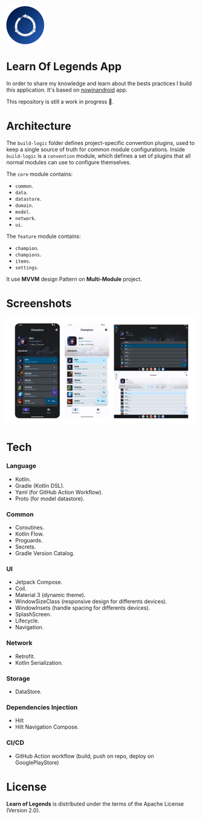 <img src="docs/logo.png" alt="drawing" width="100"/>

Learn Of Legends App
====================

In order to share my knowledge and learn about the bests practices I build this application.
It's based on [nowinandroid](https://github.com/android/nowinandroid) app.

This repository is still a work in progress 🚧.

# Architecture

The `build-logic` folder defines project-specific convention plugins, used to keep a single
source of truth for common module configurations.
Inside `build-logic` is a `convention` module, which defines a set of plugins that all normal
modules can use to configure themselves.

The `core` module contains:

- `common`.
- `data`.
- `datastore`.
- `domain`.
- `model`.
- `network`.
- `ui`.

The `feature` module contains:

- `champion`.
- `champions`.
- `items`.
- `settings`.

It use **MVVM** design Pattern on **Multi-Module** project.

# Screenshots

![Screenshots of LearnOfLegends](docs/screenshots.png "Screenshot showing UI on mobile and tablet")

# Tech

### Language

- Kotlin.
- Gradle (Kotlin DSL).
- Yaml (for GitHub Action Workflow).
- Proto (for model datastore).

### Common

- Coroutines.
- Kotlin Flow.
- Proguards.
- Secrets.
- Gradle Version Catalog.

### UI

- Jetpack Compose.
- Coil.
- Material 3 (dynamic theme).
- WindowSizeClass (responsive design for differents devices).
- WindowInsets (handle spacing for differents devices).
- SplashScreen.
- Lifecycle.
- Navigation.

### Network

- Retrofit.
- Kotlin Serialization.

### Storage

- DataStore.

### Dependencies Injection

- Hilt
- Hilt Navigation Compose.

### CI/CD

- GitHub Action workflow (build, push on repo, deploy on GooglePlayStore)

# License

**Learn of Legends** is distributed under the terms of the Apache License (Version 2.0).
